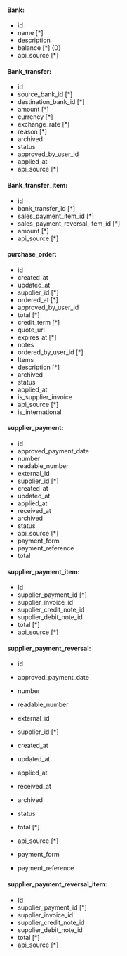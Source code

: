 #### Bank:

- id
- name [*]
- description
- balance [*] {0}
- api_source [*]

#### Bank_transfer:

- id
- source_bank_id [*]
- destination_bank_id [*]
- amount [*]
- currency [*]
- exchange_rate [*]
- reason [*]
- archived
- status
- approved_by_user_id
- applied_at
- api_source [*]

#### Bank_transfer_item:

- id
- bank_transfer_id [*]
- sales_payment_item_id [*]
- sales_payment_reversal_item_id [*]
- amount [*]
- api_source [*]

#### purchase_order:

- id
- created_at
- updated_at
- supplier_id [*]
- ordered_at [*]
- approved_by_user_id
- total [*]
- credit_term [*]
- quote_url
- expires_at [*]
- notes
- ordered_by_user_id [*]
- Items
- description [*]
- archived
- status
- applied_at
- is_supplier_invoice
- api_source [*]
- is_international

#### supplier_payment:

- id
- approved_payment_date
- number
- readable_number
- external_id
- supplier_id [*]
- created_at
- updated_at
- applied_at
- received_at
- archived
- status
- api_source [*]
- payment_form
- payment_reference
- total

#### supplier_payment_item:

- Id
- supplier_payment_id [*]
- supplier_invoice_id
- supplier_credit_note_id
- supplier_debit_note_id
- total [*]
- api_source [*]

#### supplier_payment_reversal:

- id
- approved_payment_date

- number
- readable_number

- external_id
- supplier_id [*]
- created_at
- updated_at
- applied_at
- received_at
- archived
- status
- total [*]
- api_source [*]
- payment_form
- payment_reference

#### supplier_payment_reversal_item:

- Id
- supplier_payment_id [*]
- supplier_invoice_id
- supplier_credit_note_id
- supplier_debit_note_id
- total [*]
- api_source [*]

